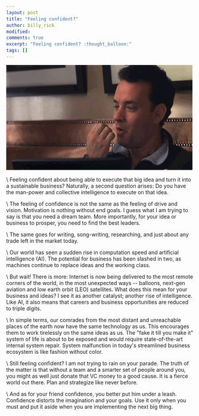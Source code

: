 ```yaml
---
layout: post
title: "Feeling confident?"
author: billy_rick
modified:
comments: true
excerpt: "Feeling confident? :thought_balloon:"
tags: []
---
```


![alt text](https://github.com/omarsar/omarsar.github.io/blob/master/images/confidence.gif?raw=true "Confidence")

\\
Feeling confident about being able to execute that big idea and turn it into a sustainable business? Naturally, a second question arises: Do you have the man-power and collective intelligence to execute on that idea. 

\\
The feeling of confidence is not the same as the feeling of drive and vision. Motivation is nothing without end goals. I guess what I am trying to say is that you need a dream team. More importantly, for your idea or business to prosper, you need to find the best leaders.

\\
The same goes for writing, song-writing, researching, and just about any trade left in the market today.

\\
Our world has seen a sudden rise in computation speed and artificial intelligence (AI). The potential for business has been slashed in two, as machines continue to replace ideas and the working class. 

\\
But wait! There is more: Internet is now being delivered to the most remote corners of the world, in the most unexpected ways -- balloons, next-gen aviation and low earth orbit (LEO) satellites. What does this mean for your business and ideas? I see it as another catalyst; another rise of intelligence. Like AI, it also means that careers and business opportunities are reduced to triple digits. 

\\
In simple terms, our comrades from the most distant and unreachable places of the earth now have the same technology as us. This encourages them to work tirelessly on the same ideas as us. The "fake it till you make it" system of life is about to be exposed and would require state-of-the-art internal system repair. System malfunction in today's streamlined business ecosystem is like fashion without color.

\\
Still feeling confident? I am not trying to rain on your parade. The truth of the matter is that without a team and a smarter set of people around you, you might as well just donate that VC money to a good cause. It is a fierce world out there. Plan and strategize like never before. 

\\
And as for your friend confidence, you better put him under a leash. Confidence distorts the imagination and your goals. Use it only when you must and put it aside when you are implementing the next big thing. 
